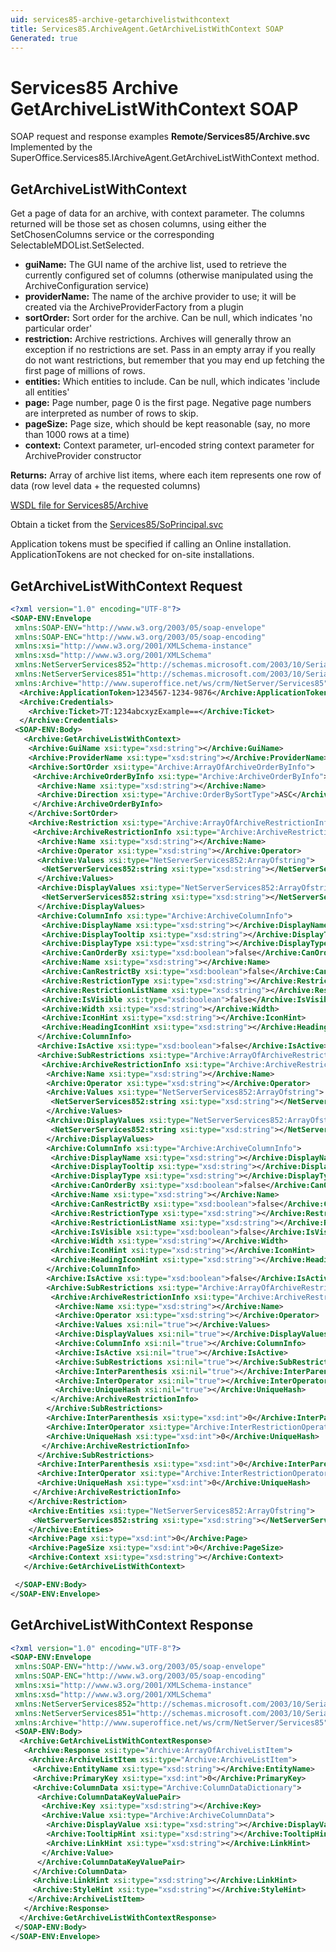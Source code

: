 ```yaml
---
uid: services85-archive-getarchivelistwithcontext
title: Services85.ArchiveAgent.GetArchiveListWithContext SOAP
Generated: true
---
```


# Services85 Archive GetArchiveListWithContext SOAP

SOAP request and response examples **Remote/Services85/Archive.svc**
Implemented by the <see cref="M:SuperOffice.Services85.IArchiveAgent.GetArchiveListWithContext">SuperOffice.Services85.IArchiveAgent.GetArchiveListWithContext</see> method.

## GetArchiveListWithContext

Get a page of data for an archive, with context parameter. The columns returned will be those set as chosen columns, using either the SetChosenColumns service or the corresponding SelectableMDOList.SetSelected.

* **guiName:** The GUI name of the archive list, used to retrieve the currently configured set of columns (otherwise manipulated using the ArchiveConfiguration service)
* **providerName:** The name of the archive provider to use; it will be created via the ArchiveProviderFactory from a plugin
* **sortOrder:** Sort order for the archive. Can be null, which indicates 'no particular order'
* **restriction:** Archive restrictions. Archives will generally throw an exception if no restrictions are set. Pass in an empty array if you really do not want restrictions, but remember that you may end up fetching the first page of millions of rows.
* **entities:** Which entities to include. Can be null, which indicates 'include all entities'
* **page:** Page number, page 0 is the first page. Negative page numbers are interpreted as number of rows to skip.
* **pageSize:** Page size, which should be kept reasonable (say, no more than 1000 rows at a time)
* **context:** Context parameter, url-encoded string context parameter for ArchiveProvider constructor

**Returns:** Array of archive list items, where each item represents one row of data (row level data + the requested columns)


[WSDL file for Services85/Archive](../Services85-Archive.md)

Obtain a ticket from the [Services85/SoPrincipal.svc](../SoPrincipal/SoPrincipal.md)

Application tokens must be specified if calling an Online installation. ApplicationTokens are not checked for on-site installations.

## GetArchiveListWithContext Request

```xml
<?xml version="1.0" encoding="UTF-8"?>
<SOAP-ENV:Envelope
 xmlns:SOAP-ENV="http://www.w3.org/2003/05/soap-envelope"
 xmlns:SOAP-ENC="http://www.w3.org/2003/05/soap-encoding"
 xmlns:xsi="http://www.w3.org/2001/XMLSchema-instance"
 xmlns:xsd="http://www.w3.org/2001/XMLSchema"
 xmlns:NetServerServices852="http://schemas.microsoft.com/2003/10/Serialization/Arrays"
 xmlns:NetServerServices851="http://schemas.microsoft.com/2003/10/Serialization/"
 xmlns:Archive="http://www.superoffice.net/ws/crm/NetServer/Services85">
  <Archive:ApplicationToken>1234567-1234-9876</Archive:ApplicationToken>
  <Archive:Credentials>
    <Archive:Ticket>7T:1234abcxyzExample==</Archive:Ticket>
  </Archive:Credentials>
 <SOAP-ENV:Body>
   <Archive:GetArchiveListWithContext>
    <Archive:GuiName xsi:type="xsd:string"></Archive:GuiName>
    <Archive:ProviderName xsi:type="xsd:string"></Archive:ProviderName>
    <Archive:SortOrder xsi:type="Archive:ArrayOfArchiveOrderByInfo">
     <Archive:ArchiveOrderByInfo xsi:type="Archive:ArchiveOrderByInfo">
      <Archive:Name xsi:type="xsd:string"></Archive:Name>
      <Archive:Direction xsi:type="Archive:OrderBySortType">ASC</Archive:Direction>
     </Archive:ArchiveOrderByInfo>
    </Archive:SortOrder>
    <Archive:Restriction xsi:type="Archive:ArrayOfArchiveRestrictionInfo">
     <Archive:ArchiveRestrictionInfo xsi:type="Archive:ArchiveRestrictionInfo">
      <Archive:Name xsi:type="xsd:string"></Archive:Name>
      <Archive:Operator xsi:type="xsd:string"></Archive:Operator>
      <Archive:Values xsi:type="NetServerServices852:ArrayOfstring">
       <NetServerServices852:string xsi:type="xsd:string"></NetServerServices852:string>
      </Archive:Values>
      <Archive:DisplayValues xsi:type="NetServerServices852:ArrayOfstring">
       <NetServerServices852:string xsi:type="xsd:string"></NetServerServices852:string>
      </Archive:DisplayValues>
      <Archive:ColumnInfo xsi:type="Archive:ArchiveColumnInfo">
       <Archive:DisplayName xsi:type="xsd:string"></Archive:DisplayName>
       <Archive:DisplayTooltip xsi:type="xsd:string"></Archive:DisplayTooltip>
       <Archive:DisplayType xsi:type="xsd:string"></Archive:DisplayType>
       <Archive:CanOrderBy xsi:type="xsd:boolean">false</Archive:CanOrderBy>
       <Archive:Name xsi:type="xsd:string"></Archive:Name>
       <Archive:CanRestrictBy xsi:type="xsd:boolean">false</Archive:CanRestrictBy>
       <Archive:RestrictionType xsi:type="xsd:string"></Archive:RestrictionType>
       <Archive:RestrictionListName xsi:type="xsd:string"></Archive:RestrictionListName>
       <Archive:IsVisible xsi:type="xsd:boolean">false</Archive:IsVisible>
       <Archive:Width xsi:type="xsd:string"></Archive:Width>
       <Archive:IconHint xsi:type="xsd:string"></Archive:IconHint>
       <Archive:HeadingIconHint xsi:type="xsd:string"></Archive:HeadingIconHint>
      </Archive:ColumnInfo>
      <Archive:IsActive xsi:type="xsd:boolean">false</Archive:IsActive>
      <Archive:SubRestrictions xsi:type="Archive:ArrayOfArchiveRestrictionInfo">
       <Archive:ArchiveRestrictionInfo xsi:type="Archive:ArchiveRestrictionInfo">
        <Archive:Name xsi:type="xsd:string"></Archive:Name>
        <Archive:Operator xsi:type="xsd:string"></Archive:Operator>
        <Archive:Values xsi:type="NetServerServices852:ArrayOfstring">
         <NetServerServices852:string xsi:type="xsd:string"></NetServerServices852:string>
        </Archive:Values>
        <Archive:DisplayValues xsi:type="NetServerServices852:ArrayOfstring">
         <NetServerServices852:string xsi:type="xsd:string"></NetServerServices852:string>
        </Archive:DisplayValues>
        <Archive:ColumnInfo xsi:type="Archive:ArchiveColumnInfo">
         <Archive:DisplayName xsi:type="xsd:string"></Archive:DisplayName>
         <Archive:DisplayTooltip xsi:type="xsd:string"></Archive:DisplayTooltip>
         <Archive:DisplayType xsi:type="xsd:string"></Archive:DisplayType>
         <Archive:CanOrderBy xsi:type="xsd:boolean">false</Archive:CanOrderBy>
         <Archive:Name xsi:type="xsd:string"></Archive:Name>
         <Archive:CanRestrictBy xsi:type="xsd:boolean">false</Archive:CanRestrictBy>
         <Archive:RestrictionType xsi:type="xsd:string"></Archive:RestrictionType>
         <Archive:RestrictionListName xsi:type="xsd:string"></Archive:RestrictionListName>
         <Archive:IsVisible xsi:type="xsd:boolean">false</Archive:IsVisible>
         <Archive:Width xsi:type="xsd:string"></Archive:Width>
         <Archive:IconHint xsi:type="xsd:string"></Archive:IconHint>
         <Archive:HeadingIconHint xsi:type="xsd:string"></Archive:HeadingIconHint>
        </Archive:ColumnInfo>
        <Archive:IsActive xsi:type="xsd:boolean">false</Archive:IsActive>
        <Archive:SubRestrictions xsi:type="Archive:ArrayOfArchiveRestrictionInfo">
         <Archive:ArchiveRestrictionInfo xsi:type="Archive:ArchiveRestrictionInfo">
          <Archive:Name xsi:type="xsd:string"></Archive:Name>
          <Archive:Operator xsi:type="xsd:string"></Archive:Operator>
          <Archive:Values xsi:nil="true"></Archive:Values>
          <Archive:DisplayValues xsi:nil="true"></Archive:DisplayValues>
          <Archive:ColumnInfo xsi:nil="true"></Archive:ColumnInfo>
          <Archive:IsActive xsi:nil="true"></Archive:IsActive>
          <Archive:SubRestrictions xsi:nil="true"></Archive:SubRestrictions>
          <Archive:InterParenthesis xsi:nil="true"></Archive:InterParenthesis>
          <Archive:InterOperator xsi:nil="true"></Archive:InterOperator>
          <Archive:UniqueHash xsi:nil="true"></Archive:UniqueHash>
         </Archive:ArchiveRestrictionInfo>
        </Archive:SubRestrictions>
        <Archive:InterParenthesis xsi:type="xsd:int">0</Archive:InterParenthesis>
        <Archive:InterOperator xsi:type="Archive:InterRestrictionOperator">None</Archive:InterOperator>
        <Archive:UniqueHash xsi:type="xsd:int">0</Archive:UniqueHash>
       </Archive:ArchiveRestrictionInfo>
      </Archive:SubRestrictions>
      <Archive:InterParenthesis xsi:type="xsd:int">0</Archive:InterParenthesis>
      <Archive:InterOperator xsi:type="Archive:InterRestrictionOperator">None</Archive:InterOperator>
      <Archive:UniqueHash xsi:type="xsd:int">0</Archive:UniqueHash>
     </Archive:ArchiveRestrictionInfo>
    </Archive:Restriction>
    <Archive:Entities xsi:type="NetServerServices852:ArrayOfstring">
     <NetServerServices852:string xsi:type="xsd:string"></NetServerServices852:string>
    </Archive:Entities>
    <Archive:Page xsi:type="xsd:int">0</Archive:Page>
    <Archive:PageSize xsi:type="xsd:int">0</Archive:PageSize>
    <Archive:Context xsi:type="xsd:string"></Archive:Context>
   </Archive:GetArchiveListWithContext>

 </SOAP-ENV:Body>
</SOAP-ENV:Envelope>

```


## GetArchiveListWithContext Response

```xml
<?xml version="1.0" encoding="UTF-8"?>
<SOAP-ENV:Envelope
 xmlns:SOAP-ENV="http://www.w3.org/2003/05/soap-envelope"
 xmlns:SOAP-ENC="http://www.w3.org/2003/05/soap-encoding"
 xmlns:xsi="http://www.w3.org/2001/XMLSchema-instance"
 xmlns:xsd="http://www.w3.org/2001/XMLSchema"
 xmlns:NetServerServices852="http://schemas.microsoft.com/2003/10/Serialization/Arrays"
 xmlns:NetServerServices851="http://schemas.microsoft.com/2003/10/Serialization/"
 xmlns:Archive="http://www.superoffice.net/ws/crm/NetServer/Services85">
 <SOAP-ENV:Body>
  <Archive:GetArchiveListWithContextResponse>
   <Archive:Response xsi:type="Archive:ArrayOfArchiveListItem">
    <Archive:ArchiveListItem xsi:type="Archive:ArchiveListItem">
     <Archive:EntityName xsi:type="xsd:string"></Archive:EntityName>
     <Archive:PrimaryKey xsi:type="xsd:int">0</Archive:PrimaryKey>
     <Archive:ColumnData xsi:type="Archive:ColumnDataDictionary">
      <Archive:ColumnDataKeyValuePair>
       <Archive:Key xsi:type="xsd:string"></Archive:Key>
       <Archive:Value xsi:type="Archive:ArchiveColumnData">
        <Archive:DisplayValue xsi:type="xsd:string"></Archive:DisplayValue>
        <Archive:TooltipHint xsi:type="xsd:string"></Archive:TooltipHint>
        <Archive:LinkHint xsi:type="xsd:string"></Archive:LinkHint>
       </Archive:Value>
      </Archive:ColumnDataKeyValuePair>
     </Archive:ColumnData>
     <Archive:LinkHint xsi:type="xsd:string"></Archive:LinkHint>
     <Archive:StyleHint xsi:type="xsd:string"></Archive:StyleHint>
    </Archive:ArchiveListItem>
   </Archive:Response>
  </Archive:GetArchiveListWithContextResponse>
 </SOAP-ENV:Body>
</SOAP-ENV:Envelope>

```

